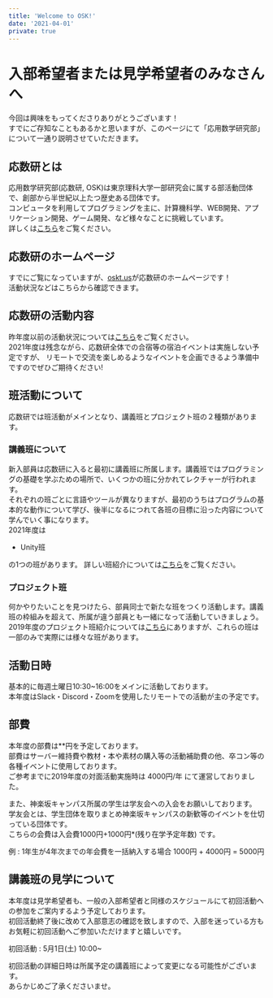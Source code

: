 ```yaml
---
title: 'Welcome to OSK!'
date: '2021-04-01'
private: true
---
```


# 入部希望者または見学希望者のみなさんへ
今回は興味をもってくださりありがとうございます！  
すでにご存知なこともあるかと思いますが、このページにて「応用数学研究部」について一通り説明させていただきます。

## 応数研とは
応用数学研究部(応数研, OSK)は東京理科大学一部研究会に属する部活動団体で、創部から半世紀以上たつ歴史ある団体です。  
コンピュータを利用してプログラミングを主に、計算機科学、WEB開発、アプリケーション開発、ゲーム開発、など様々なことに挑戦しています。  
詳しくは[こちら](/about)をご覧ください。

## 応数研のホームページ
すでにご覧になっていますが、[oskt.us](https://oskt.us/)が応数研のホームページです！  
活動状況などはこちらから確認できます。

## 応数研の活動内容
昨年度以前の活動状況については[こちら](/schedule)をご覧ください。  
2021年度は残念ながら、応数研全体での合宿等の宿泊イベントは実施しない予定ですが、
リモートで交流を楽しめるようなイベントを企画できるよう準備中ですのでぜひご期待ください!  

## 班活動について
応数研では班活動がメインとなり、講義班とプロジェクト班の２種類があります。  

### 講義班について
新入部員は応数研に入ると最初に講義班に所属します。講義班ではプログラミングの基礎を学ぶための場所で、いくつかの班に分かれてレクチャーが行われます。  
それぞれの班ごとに言語やツールが異なりますが、最初のうちはプログラムの基本的な動作について学び、後半になるにつれて各班の目標に沿った内容について学んでいく事になります。  
2021年度は

- Unity班


の1つの班があります。
詳しい班紹介については[こちら](/articles/2021/lecture)をご覧ください。

### プロジェクト班
何かやりたいことを見つけたら、部員同士で新たな班をつくり活動します。講義班の枠組みを超えて、所属が違う部員とも一緒になって活動していきましょう。  
2019年度のプロジェクト班紹介については[こちら](/articles/2019/project)にありますが、これらの班は一部のみで実際には様々な班があります。

## 活動日時
基本的に毎週土曜日10:30~16:00をメインに活動しております。  
本年度はSlack・Discord・Zoomを使用したリモートでの活動が主の予定です。  


## 部費
本年度の部費は**円を予定しております。  
部費はサーバー維持費や教材・本や素材の購入等の活動補助費の他、卒コン等の各種イベントに使用しております。  
ご参考までに2019年度の対面活動実施時は 4000円/年 にて運営しておりました。

また、神楽坂キャンパス所属の学生は学友会への入会をお願いしております。  
学友会とは、学生団体を取りまとめ神楽坂キャンパスの新歓等のイベントを仕切っている団体です。  
こちらの会費は入会費1000円+1000円*(残り在学予定年数) です。  
  
例 : 1年生が4年次までの年会費を一括納入する場合 1000円 + 4000円 = 5000円


## 講義班の見学について
本年度は見学希望者も、一般の入部希望者と同様のスケジュールにて初回活動への参加をご案内するよう予定しております。  
初回活動終了後に改めて入部意志の確認を致しますので、入部を迷っている方もお気軽に初回活動へご参加いただけますと嬉しいです。

初回活動 : 5月1日(土) 10:00~  
  
初回活動の詳細日時は所属予定の講義班によって変更になる可能性がございます。  
あらかじめご了承くださいませ。  
